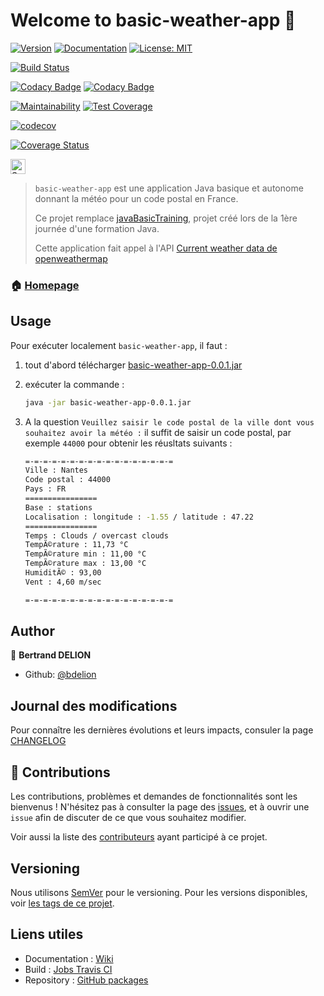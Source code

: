 # Welcome to basic-weather-app 👋

[![Version](https://img.shields.io/badge/version-0.0.1-blue.svg?cacheSeconds=2592000)](https://img.shields.io/badge/version-0.0.1-SNAPSHOT-blue.svg?cacheSeconds=2592000) [![Documentation](https://img.shields.io/badge/documentation-yes-brightgreen.svg)](https://github.com/bdelion/basic-weather-app/wiki) [![License: MIT](https://img.shields.io/badge/License-MIT-yellow.svg)](#)

[![Build Status](https://travis-ci.com/bdelion/basic-weather-app.svg?branch=master)](https://travis-ci.com/bdelion/basic-weather-app)  

[![Codacy Badge](https://api.codacy.com/project/badge/Grade/c661294477af4801929d0abb9e9613cf)](https://www.codacy.com/app/bdelion/basic-weather-app?utm_source=github.com&amp;utm_medium=referral&amp;utm_content=bdelion/basic-weather-app&amp;utm_campaign=Badge_Grade)
[![Codacy Badge](https://api.codacy.com/project/badge/Coverage/c661294477af4801929d0abb9e9613cf)](https://www.codacy.com/app/bdelion/basic-weather-app?utm_source=github.com&amp;utm_medium=referral&amp;utm_content=bdelion/basic-weather-app&amp;utm_campaign=Badge_Coverage) 

[![Maintainability](https://api.codeclimate.com/v1/badges/bd5d2ee7ab717b88cad0/maintainability)](https://codeclimate.com/github/bdelion/basic-weather-app/maintainability)
[![Test Coverage](https://api.codeclimate.com/v1/badges/bd5d2ee7ab717b88cad0/test_coverage)](https://codeclimate.com/github/bdelion/basic-weather-app/test_coverage)  

[![codecov](https://codecov.io/gh/bdelion/basic-weather-app/branch/master/graph/badge.svg)](https://codecov.io/gh/bdelion/basic-weather-app)  

[![Coverage Status](https://coveralls.io/repos/github/bdelion/basic-weather-app/badge.svg?branch=master)](https://coveralls.io/github/bdelion/basic-weather-app?branch=master)

<p>
<a href="https://sourcerer.io/bdelion"><img src="https://sourcerer.io/icons/logo-sharing.svg"height="24px" alt="Sourcerer"></a>
</p>

> `basic-weather-app` est une application Java basique et autonome donnant la météo pour un code postal en France.
> 
> Ce projet remplace [javaBasicTraining](https://github.com/bdelion/javaBasicTraining.git), projet créé lors de la 1ère journée d'une formation Java.
> 
> Cette application fait appel à l'API [Current weather data de openweathermap](https://openweathermap.org/current)

### 🏠 [Homepage](https://github.com/bdelion/basic-weather-app)

## Usage

Pour exécuter localement `basic-weather-app`, il faut :

1. tout d'abord télécharger [basic-weather-app-0.0.1.jar](#)
2. exécuter la commande :

    ```sh
    java -jar basic-weather-app-0.0.1.jar
    ```

3. A la question `Veuillez saisir le code postal de la ville dont vous souhaitez avoir la météo :` il suffit de saisir un code postal, par exemple `44000` pour obtenir les réusltats suivants :

    ```sh
    =-=-=-=-=-=-=-=-=-=-=-=-=-=-=-=-=
    Ville : Nantes
    Code postal : 44000
    Pays : FR
    ================
    Base : stations
    Localisation : longitude : -1.55 / latitude : 47.22
    ================
    Temps : Clouds / overcast clouds
    TempÃ©rature : 11,73 °C
    TempÃ©rature min : 11,00 °C
    TempÃ©rature max : 13,00 °C
    HumiditÃ© : 93,00
    Vent : 4,60 m/sec

    =-=-=-=-=-=-=-=-=-=-=-=-=-=-=-=-=
    ```

## Author

👤 **Bertrand DELION**

* Github: [@bdelion](https://github.com/bdelion)

## Journal des modifications

Pour connaître les dernières évolutions et leurs impacts, consuler la page [CHANGELOG](CHANGELOG.md)

## 🤝 Contributions

Les contributions, problèmes et demandes de fonctionnalités sont les bienvenus !
N'hésitez pas à consulter la page des [issues](https://github.com/bdelion/basic-weather-app/issues), et à ouvrir une `issue` afin de discuter de ce que vous souhaitez modifier.

Voir aussi la liste des [contributeurs](https://github.com/bdelion/basic-weather-app/graphs/contributors) ayant participé à ce projet.

## Versioning

Nous utilisons [SemVer](http://semver.org/) pour le versioning. Pour les versions disponibles, voir [les tags de ce projet](https://github.com/bdelion/basic-weather-app/tags).

## Liens utiles

* Documentation : [Wiki](https://github.com/bdelion/basic-weather-app/wiki)
* Build : [Jobs Travis CI](https://travis-ci.com/bdelion/basic-weather-app/builds)
* Repository : [GitHub packages](https://github.com/bdelion/basic-weather-app/packages)
